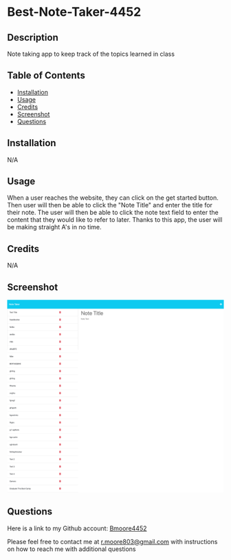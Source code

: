 # Best-Note-Taker-4452


## Description
Note taking app to keep track of the topics learned in class

## Table of Contents 

* [Installation](#installation)
* [Usage](#usage)
* [Credits](#credits)
* [Screenshot](#screenshot)
* [Questions](#questions)


## Installation
N/A

## Usage
When a user reaches the website, they can click on the get started button. Then user will then be able to click the "Note Title" and enter the title for their note. The user will then be able to click the note text field to enter the content that they would like to refer to later. Thanks to this app, the user will be making straight A's in no time.

## Credits
N/A

## Screenshot

![Screenshot](./Assets/best-note-taker-4452.herokuapp.com_notes.png)

## Questions
Here is a link to my Github account:
[Bmoore4452](https://github.com/Bmoore4452)

Please feel free to contact me at r.moore803@gmail.com with instructions on how to reach me with additional questions



